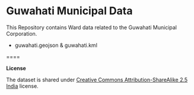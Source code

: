Guwahati Municipal Data
====

This Repository contains Ward data related to the Guwahati Municipal Corporation.

* guwahati.geojson & guwahati.kml

====

**License**

The dataset is shared under [Creative Commons Attribution-ShareAlike 2.5 India](http://creativecommons.org/licenses/by-sa/2.5/in/) license.
